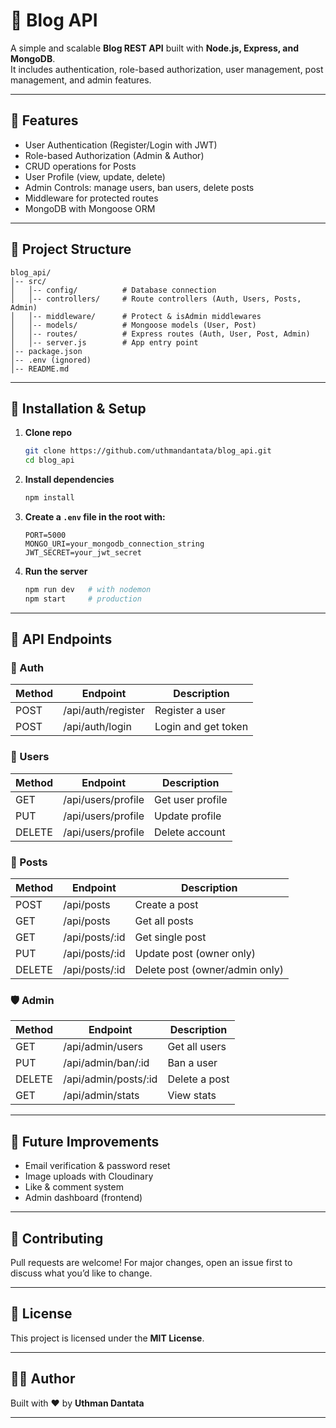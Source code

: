 # 📝 Blog API

A simple and scalable **Blog REST API** built with **Node.js, Express, and MongoDB**.  
It includes authentication, role-based authorization, user management, post management, and admin features.

---

## 🚀 Features

- User Authentication (Register/Login with JWT)
- Role-based Authorization (Admin & Author)
- CRUD operations for Posts
- User Profile (view, update, delete)
- Admin Controls: manage users, ban users, delete posts
- Middleware for protected routes
- MongoDB with Mongoose ORM

---

## 📂 Project Structure

```
blog_api/
│-- src/
│   │-- config/          # Database connection
│   │-- controllers/     # Route controllers (Auth, Users, Posts, Admin)
│   │-- middleware/      # Protect & isAdmin middlewares
│   │-- models/          # Mongoose models (User, Post)
│   │-- routes/          # Express routes (Auth, User, Post, Admin)
│   │-- server.js        # App entry point
│-- package.json
│-- .env (ignored)
│-- README.md
```

---

## 🔧 Installation & Setup

1. **Clone repo**
   ```bash
   git clone https://github.com/uthmandantata/blog_api.git
   cd blog_api
   ```

2. **Install dependencies**
   ```bash
   npm install
   ```

3. **Create a `.env` file in the root with:**
   ```env
   PORT=5000
   MONGO_URI=your_mongodb_connection_string
   JWT_SECRET=your_jwt_secret
   ```

4. **Run the server**
   ```bash
   npm run dev   # with nodemon
   npm start     # production
   ```

---

## 📌 API Endpoints

### 🔑 Auth
| Method | Endpoint           | Description         |
|--------|--------------------|---------------------|
| POST   | /api/auth/register | Register a user     |
| POST   | /api/auth/login    | Login and get token |

### 👤 Users
| Method | Endpoint            | Description        |
|--------|---------------------|--------------------|
| GET    | /api/users/profile  | Get user profile   |
| PUT    | /api/users/profile  | Update profile     |
| DELETE | /api/users/profile  | Delete account     |

### 📝 Posts
| Method | Endpoint        | Description                  |
|--------|----------------|------------------------------|
| POST   | /api/posts     | Create a post                |
| GET    | /api/posts     | Get all posts                |
| GET    | /api/posts/:id | Get single post              |
| PUT    | /api/posts/:id | Update post (owner only)     |
| DELETE | /api/posts/:id | Delete post (owner/admin only)|

### 🛡️ Admin
| Method | Endpoint              | Description      |
|--------|-----------------------|------------------|
| GET    | /api/admin/users      | Get all users    |
| PUT    | /api/admin/ban/:id    | Ban a user       |
| DELETE | /api/admin/posts/:id  | Delete a post    |
| GET    | /api/admin/stats      | View stats       |

---

## 📖 Future Improvements
- Email verification & password reset  
- Image uploads with Cloudinary  
- Like & comment system  
- Admin dashboard (frontend)  

---

## 🤝 Contributing
Pull requests are welcome! For major changes, open an issue first to discuss what you’d like to change.

---

## 📜 License
This project is licensed under the **MIT License**.

---

## 👨‍💻 Author
Built with ❤️ by **Uthman Dantata**

---
